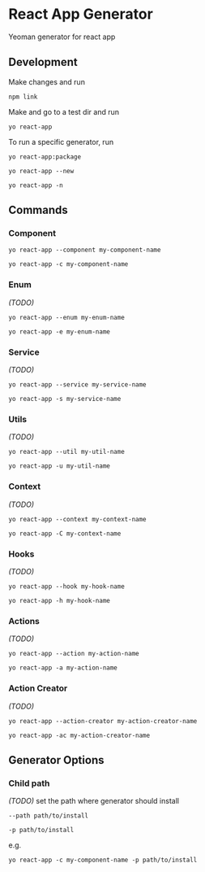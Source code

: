 # React App Generator

Yeoman generator for react app

## Development

Make changes and run
```shell
npm link
```

Make and go to a test dir and run
```shell
yo react-app
```

To run a specific generator, run
```shell
yo react-app:package
```

```shell
yo react-app --new
```
```shell
yo react-app -n
```

## Commands

### Component
```shell
yo react-app --component my-component-name
```
```shell
yo react-app -c my-component-name
```

### Enum
_(TODO)_
```shell
yo react-app --enum my-enum-name
```
```shell
yo react-app -e my-enum-name
```

### Service
_(TODO)_
```shell
yo react-app --service my-service-name
```
```shell
yo react-app -s my-service-name
```

### Utils
_(TODO)_
```shell
yo react-app --util my-util-name
```
```shell
yo react-app -u my-util-name
```

### Context
_(TODO)_
```shell
yo react-app --context my-context-name
```
```shell
yo react-app -C my-context-name
```

### Hooks
_(TODO)_
```shell
yo react-app --hook my-hook-name
```
```shell
yo react-app -h my-hook-name
```

### Actions
_(TODO)_
```shell
yo react-app --action my-action-name
```
```shell
yo react-app -a my-action-name
```

### Action Creator
_(TODO)_
```shell
yo react-app --action-creator my-action-creator-name
```
```shell
yo react-app -ac my-action-creator-name
```

## Generator Options

### Child path
_(TODO)_
set the path where generator should install

```
--path path/to/install
```
```
-p path/to/install
```

e.g.

```shell
yo react-app -c my-component-name -p path/to/install
```

